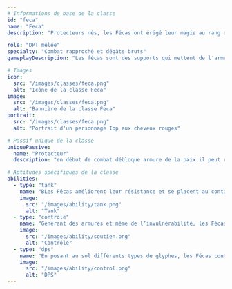 ```yaml
---
# Informations de base de la classe
id: "feca"
name: "Feca"
description: "Protecteurs nés, les Fécas ont érigé leur magie au rang d'art et de science. Leur bouclier fait partie d'eux-mêmes, à tel point que certains pensent qu'il est vivant !"

role: "DPT mêlée"
specialty: "Combat rapproché et dégâts bruts"
gameplayDescription: "Les fécas sont des supports qui mettent de l'armure aux alliés, tout en pouvant les rendre plus résistants."

# Images
icon:
  src: "/images/classes/feca.png"
  alt: "Icône de la classe Feca"
image:
  src: "/images/classes/feca.png"
  alt: "Bannière de la classe Feca"
portrait:
  src: "/images/classes/feca.png"
  alt: "Portrait d'un personnage Iop aux cheveux rouges"

# Passif unique de la classe
uniquePassive:
  name: "Protecteur"
  description: "en début de combat débloque armure de la paix il peut régénérer des points de wakfu via paix interieur"

# Aptitudes spécifiques de la classe
abilities:
  - type: "tank"
    name: "BLes Fécas améliorent leur résistance et se placent au contact des ennemis pour attirer leurs coups"
    image:
      src: "/images/ability/tank.png"
      alt: "Tank"
  - type: "controle"
    name: "Générant des armures et même de l’invulnérabilité, les Fécas protègent leurs alliés aussi efficacement qu’eux-mêmes"
    image:
      src: "/images/ability/soutien.png"
      alt: "Contrôle"
  - type: "dps"
    name: "En posant au sol différents types de glyphes, les Fécas contraignent leurs adversaires à éviter certaines zones, ou à en subir les conséquences"
    image:
      src: "/images/ability/control.png"
      alt: "DPS"
---
```


